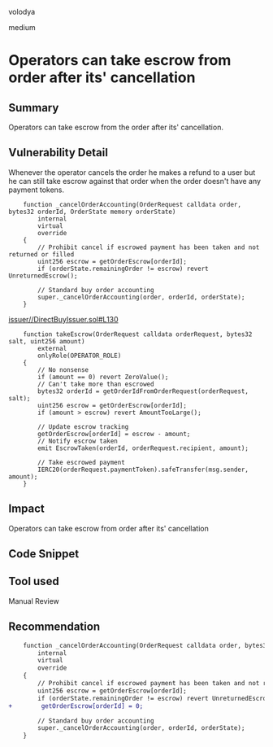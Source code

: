 volodya

medium

# Operators can take escrow from order after its' cancellation

## Summary
Operators can take escrow from the order after its' cancellation.
## Vulnerability Detail

Whenever the operator cancels the order he makes a refund to a user but he can still take escrow against that order when the order doesn't have any payment tokens.
```solidity
    function _cancelOrderAccounting(OrderRequest calldata order, bytes32 orderId, OrderState memory orderState)
        internal
        virtual
        override
    {
        // Prohibit cancel if escrowed payment has been taken and not returned or filled
        uint256 escrow = getOrderEscrow[orderId];
        if (orderState.remainingOrder != escrow) revert UnreturnedEscrow();

        // Standard buy order accounting
        super._cancelOrderAccounting(order, orderId, orderState);
    }

```
[issuer//DirectBuyIssuer.sol#L130](https://github.com/sherlock-audit/2023-06-dinari/blob/main/sbt-contracts/src/issuer/DirectBuyIssuer.sol#L130)
```solidity
    function takeEscrow(OrderRequest calldata orderRequest, bytes32 salt, uint256 amount)
        external
        onlyRole(OPERATOR_ROLE)
    {
        // No nonsense
        if (amount == 0) revert ZeroValue();
        // Can't take more than escrowed
        bytes32 orderId = getOrderIdFromOrderRequest(orderRequest, salt);
        uint256 escrow = getOrderEscrow[orderId];
        if (amount > escrow) revert AmountTooLarge();

        // Update escrow tracking
        getOrderEscrow[orderId] = escrow - amount;
        // Notify escrow taken
        emit EscrowTaken(orderId, orderRequest.recipient, amount);

        // Take escrowed payment
        IERC20(orderRequest.paymentToken).safeTransfer(msg.sender, amount);
    }

```
## Impact
Operators can take escrow from order after its' cancellation 

## Code Snippet

## Tool used

Manual Review

## Recommendation
```diff
    function _cancelOrderAccounting(OrderRequest calldata order, bytes32 orderId, OrderState memory orderState)
        internal
        virtual
        override
    {
        // Prohibit cancel if escrowed payment has been taken and not returned or filled
        uint256 escrow = getOrderEscrow[orderId];
        if (orderState.remainingOrder != escrow) revert UnreturnedEscrow();
+        getOrderEscrow[orderId] = 0;

        // Standard buy order accounting
        super._cancelOrderAccounting(order, orderId, orderState);
    }
```